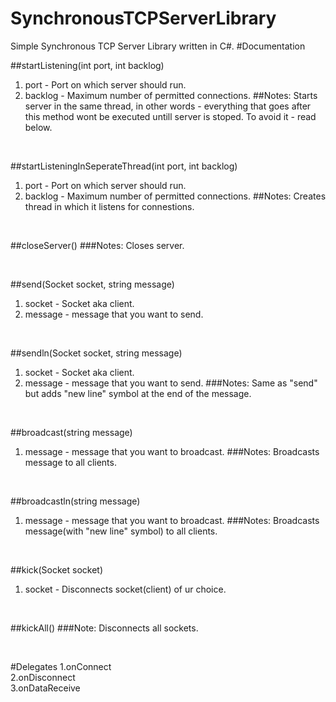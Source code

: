 # SynchronousTCPServerLibrary
Simple Synchronous TCP Server Library written in C#.
#Documentation

##startListening(int port, int backlog)
1. port - Port on which server should run.
2. backlog - Maximum number of permitted connections.
##Notes: Starts server in the same thread, in other words - everything that goes after this method wont be executed untill server is stoped. To avoid it - read below.

<br>

##startListeningInSeperateThread(int port, int backlog)
1. port - Port on which server should run.
2. backlog - Maximum number of permitted connections.
##Notes: Creates thread in which it listens for connestions.

<br>

##closeServer()
###Notes: Closes server.

<br>

##send(Socket socket, string message)
1. socket - Socket aka client.
2. message - message that you want to send.

<br>

##sendln(Socket socket, string message)
1. socket - Socket aka client.
2. message - message that you want to send.
###Notes: Same as "send" but adds "new line" symbol at the end of the message.

<br>

##broadcast(string message)
1. message - message that you want to broadcast.
###Notes: Broadcasts message to all clients.

<br>

##broadcastln(string message)
1. message - message that you want to broadcast.
###Notes: Broadcasts message(with "new line" symbol) to all clients.

<br>

##kick(Socket socket)
1. socket - Disconnects socket(client) of ur choice.

<br>

##kickAll()
###Note: Disconnects all sockets.

<br>

#Delegates
1.onConnect <br>
2.onDisconnect<br>
3.onDataReceive























